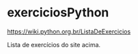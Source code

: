 # exerciciosPython
https://wiki.python.org.br/ListaDeExercicios

Lista de exercícios do site acima.

